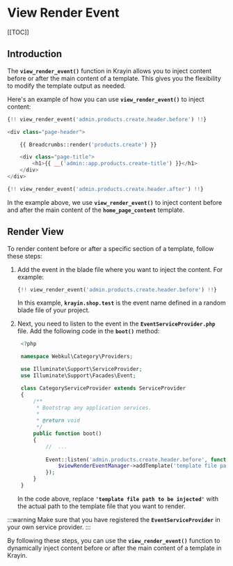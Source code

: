 # View Render Event

[[TOC]]

## Introduction

The **`view_render_event()`** function in Krayin allows you to inject content before or after the main content of a template. This gives you the flexibility to modify the template output as needed.

Here's an example of how you can use **`view_render_event()`** to inject content:

```php
{!! view_render_event('admin.products.create.header.before') !!}

<div class="page-header">

    {{ Breadcrumbs::render('products.create') }}

    <div class="page-title">
        <h1>{{ __('admin::app.products.create-title') }}</h1>
    </div>
</div>

{!! view_render_event('admin.products.create.header.after') !!}
```

In the example above, we use **`view_render_event()`** to inject content before and after the main content of the **`home_page_content`** template.

## Render View

To render content before or after a specific section of a template, follow these steps:

1. Add the event in the blade file where you want to inject the content. For example:

   ```php
   {!! view_render_event('admin.products.create.header.before') !!}
   ```

   In this example, **`krayin.shop.test`** is the event name defined in a random blade file of your project.

2. Next, you need to listen to the event in the **`EventServiceProvider.php`** file. Add the following code in the **`boot()`** method:

   ```php
    <?php

    namespace Webkul\Category\Providers;

    use Illuminate\Support\ServiceProvider;
    use Illuminate\Support\Facades\Event;

    class CategoryServiceProvider extends ServiceProvider
    {
        /**
         * Bootstrap any application services.
         *
         * @return void
         */
        public function boot()
        {
            //  ...
                
            Event::listen('admin.products.create.header.before', function($viewRenderEventManager) {
                $viewRenderEventManager->addTemplate('template file path to be injected');
            });
        }
    }
   ```

   In the code above, replace **`'template file path to be injected'`** with the actual path to the template file that you want to render.

:::warning
   Make sure that you have registered the **`EventServiceProvider`** in your own service provider.
:::

By following these steps, you can use the **`view_render_event()`** function to dynamically inject content before or after the main content of a template in Krayin.
